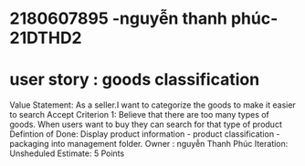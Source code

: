 # 2180607895 -nguyễn thanh phúc- 21DTHD2
# user story : goods classification
Value Statement:
As a seller.I want to categorize the goods to make it easier to search
Accept Criterion 1: 
Believe that there are too many types of goods. When users want to buy they can search for that type of product
Defintion of Done: 
Display product information - product classification - packaging into management folder.
Owner : nguyễn Thanh Phúc
Iteration: Unsheduled
Estimate: 5 Points
